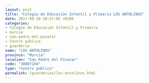 ```yaml
---
layout: post
title: "Colegio de Educación Infantil y Primaria LOS ANTOLINOS"
date: 2017-09-20 20:57:05 +0200
categories:
- Colegio de Educación Infantil y Primaria
- murcia
- san-pedro-del-pinatar
- Centro público
- guarderia
name: "LOS ANTOLINOS"
province: "Murcia"
location: "San Pedro del Pinatar"
code: "30007104"
type: "Centro público"
permalink: /guarderias/los-antolinos.html
---
```

